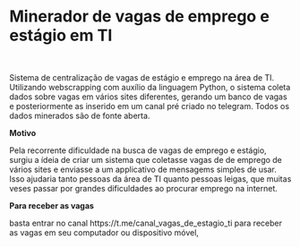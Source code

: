 # Minerador de vagas de emprego e estágio em TI
<br>
<p>
Sistema de centralização de vagas de estágio e emprego na área de TI. 
Utilizando webscrapping com auxílio da linguagem Python, o sistema coleta dados sobre vagas em vários sites diferentes, gerando um banco de vagas e posteriormente as inserido em um canal pré criado no telegram. Todos os dados minerados são de fonte aberta.</p>

**Motivo**
<br>
<p>
Pela recorrente dificuldade na busca de vagas de emprego e estágio,
surgiu a ídeia de criar um sistema que coletasse vagas de de emprego de vários sites e enviasse a um applicativo de mensagems simples de usar.
Isso ajudaria tanto pessoas da área de TI quanto pessoas leigas, que muitas veses passar por grandes dificuldades ao procurar emprego na internet.</p>

**Para receber as vagas**
<br>
<p>
basta entrar no canal https://t.me/canal_vagas_de_estagio_ti para receber as vagas em seu computador ou dispositivo móvel, 
  </p>
  


